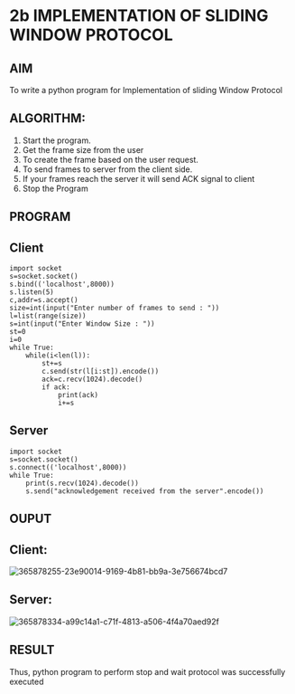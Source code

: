 # 2b IMPLEMENTATION OF SLIDING WINDOW PROTOCOL
## AIM
To write a python program for Implementation of sliding Window Protocol
## ALGORITHM:
1. Start the program.
2. Get the frame size from the user
3. To create the frame based on the user request.
4. To send frames to server from the client side.
5. If your frames reach the server it will send ACK signal to client
6. Stop the Program
## PROGRAM
## Client
```
import socket
s=socket.socket()
s.bind(('localhost',8000))
s.listen(5)
c,addr=s.accept()
size=int(input("Enter number of frames to send : "))
l=list(range(size))
s=int(input("Enter Window Size : "))
st=0
i=0
while True:
    while(i<len(l)):
        st+=s
        c.send(str(l[i:st]).encode())
        ack=c.recv(1024).decode()
        if ack:
            print(ack)
            i+=s
```
## Server
```
import socket
s=socket.socket()
s.connect(('localhost',8000))
while True:
    print(s.recv(1024).decode())
    s.send("acknowledgement received from the server".encode())
```
## OUPUT
## Client:
![365878255-23e90014-9169-4b81-bb9a-3e756674bcd7](https://github.com/user-attachments/assets/60b52a05-a87c-4b0a-a8ae-1addf335f336)

## Server:
![365878334-a99c14a1-c71f-4813-a506-4f4a70aed92f](https://github.com/user-attachments/assets/de24693c-b058-4d86-afe4-18df76ec0c00)

## RESULT
Thus, python program to perform stop and wait protocol was successfully executed
